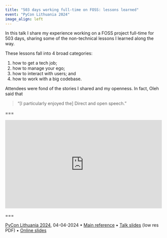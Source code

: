 ```yaml
---
title: "503 days working full-time on FOSS: lessons learned"
event: "PyCon Lithuania 2024"
image_align: left
---
```


In this talk I share my experience working on a FOSS project full-time for 503 days, sharing some of the non-technical lessons I learned along the way.

These lessons fall into 4 broad categories:

 1. how to get a tech job;
 2. how to manage your ego;
 3. how to interact with users; and
 4. how to work with a big codebase.

Attendees were fond of the stories I shared and my openness.
In fact, Oleh said that

 > “[I particularly enjoyed the] Direct and open speech.”

===

<iframe width="100%" style="aspect-ratio: 560/315" src="https://www.youtube.com/embed/vGSSjh5nzQ4" title="503 days working full-time on FOSS: lessons learned by Rodrigo Girão Serrão at PyCon Lithuania 2024" frameborder="0" allow="accelerometer; autoplay; clipboard-write; encrypted-media; gyroscope; picture-in-picture; web-share" allowfullscreen></iframe>

===

[PyCon Lithuania 2024](https://pycon.lt/2024/schedule/), 04-04-2024 • [Main reference](/blog/503-days-working-full-time-on-foss-lessons-learned) • [Talk slides][pdf-slides] (low res PDF) • [Online slides][snappify-slides]


[pdf-slides]: https://github.com/mathspp/talks/blob/main/20240404_pycon_lithuania_503_working_on_foss_lessons_learned/slides.pdf
[snappify-slides]: https://snappify.com/view/dfbc01f5-771f-4ac5-8c03-75131f579e1a
[source]: https://github.com/mathspp/talks/tree/main/20231112_pycon_ireland_describing_descriptors/descriptors
